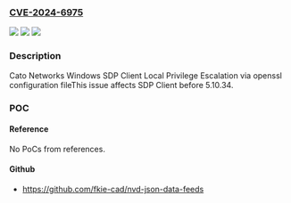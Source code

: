 ### [CVE-2024-6975](https://cve.mitre.org/cgi-bin/cvename.cgi?name=CVE-2024-6975)
![](https://img.shields.io/static/v1?label=Product&message=SDP%20Client&color=blue)
![](https://img.shields.io/static/v1?label=Version&message=0%3C%205.10.34%20&color=brighgreen)
![](https://img.shields.io/static/v1?label=Vulnerability&message=CWE-426%20Untrusted%20Search%20Path&color=brighgreen)

### Description

Cato Networks Windows SDP Client Local Privilege Escalation via openssl configuration fileThis issue affects SDP Client before 5.10.34.

### POC

#### Reference
No PoCs from references.

#### Github
- https://github.com/fkie-cad/nvd-json-data-feeds

